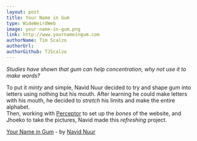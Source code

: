 ```yaml
---
layout: post
title: Your Name in Gum
type: WideWeirdWeb
image: your-name-in-gum.png
link: http://www.yournameingum.com
authorName: Tim Scalzo
authorUrl:
authorGithub: TJScalzo
---
```


_Studies have shown that gum can help concentration, why not use it to make words?_

To put it _minty_ and simple, Navid Nuur decided to try and shape gum into letters using nothing but his mouth. After learning he could make letters with his mouth, he decided to _stretch_ his limits and make the entire alphabet.<br>
Then, working with [Perceptor](http://perceptor.nl) to set up the _bones_ of the website, and Jhoeko to take the pictures, Navid made this _refreshing_ project.

[Your Name in Gum](http://www.yournameingum.com) - by [Navid Nuur](http://navidnuur.nl)
